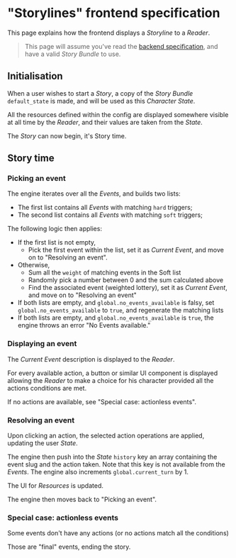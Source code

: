 # "Storylines" frontend specification
This page explains how the frontend displays a *Storyline* to a *Reader*.

> This page will assume you've read the [backend specification](backend.md), and have a valid *Story Bundle* to use.

## Initialisation
When a user wishes to start a *Story*, a copy of the *Story Bundle* `default_state` is made, and will be used as this *Character* *State*.

All the resources defined within the config are displayed somewhere visible at all time by the *Reader*, and their values are taken from the *State*.

The *Story* can now begin, it's Story time.

## Story time
### Picking an event
The engine iterates over all the *Events*, and builds two lists:

* The first list contains all *Events* with matching `hard` triggers;
* The second list contains all *Events* with matching `soft` triggers;

The following logic then applies:

* If the first list is not empty,
    - Pick the first event within the list, set it as *Current Event*, and move on to "Resolving an event".
* Otherwise,
    - Sum all the `weight` of matching events in the Soft list
    - Randomly pick a number between 0 and the sum calculated above
    - Find the associated event (weighted lottery), set it as *Current Event*, and move on to "Resolving an event"
* If both lists are empty, and `global.no_events_available` is falsy, set `global.no_events_available` to `true`, and regenerate the matching lists
* If both lists are empty, and `global.no_events_available` is `true`, the engine throws an error "No Events available."

### Displaying an event
The *Current Event* description is displayed to the *Reader*.

For every available action, a button or similar UI component is displayed allowing the *Reader* to make a choice for his character provided all the actions conditions are met.

If no actions are available, see "Special case: actionless events".

### Resolving an event
Upon clicking an action, the selected action operations are applied, updating the user *State*.

The engine then push into the *State* `history` key an array containing the event slug and the action taken. Note that this key is not available from the *Events*.
The engine also increments `global.current_turn` by 1.

The UI for *Resources* is updated.

The engine then moves back to "Picking an event".

### Special case: actionless events
Some events don't have any actions (or no actions match all the conditions)

Those are "final" events, ending the story.
